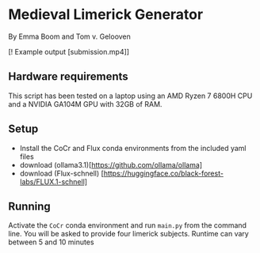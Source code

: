 # Medieval Limerick Generator
By Emma Boom and Tom v. Gelooven 

[! Example output [submission.mp4]]

## Hardware requirements
This script has been tested on a laptop using an AMD Ryzen 7 6800H CPU and a NVIDIA GA104M GPU with 32GB of RAM.

## Setup
- Install the CoCr and Flux conda environments from the included yaml files
- download (ollama3.1)[https://github.com/ollama/ollama]
- download (Flux-schnell) [https://huggingface.co/black-forest-labs/FLUX.1-schnell]

## Running
Activate the `CoCr` conda environment and run `main.py` from the command line. You will be asked to provide four limerick subjects. Runtime can vary between 5 and 10 minutes
